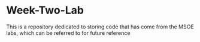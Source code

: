 # Week-Two-Lab
This is a repository dedicated to storing code that has come from the MSOE labs, which can be referred to for future reference
